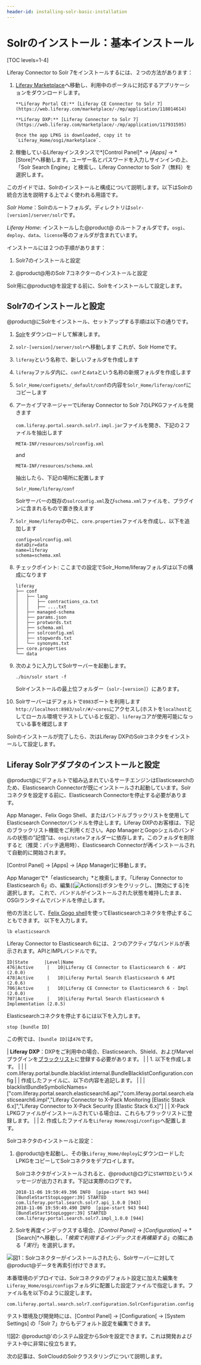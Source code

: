 ```yaml
---
header-id: installing-solr-basic-installation
---
```


# Solrのインストール：基本インストール

[TOC levels=1-4]

Liferay Connector to Solr 7をインストールするには、２つの方法があります：

1. [Liferay Marketplace](https://web.liferay.com/marketplace/)へ移動し、利用中のポータルに対応するアプリケーションをダウンロードします。

       **Liferay Portal CE:** [Liferay CE Connector to Solr 7](https://web.liferay.com/marketplace/-/mp/application/118014614)
       
       **Liferay DXP:** [Liferay Connector to Solr 7](https://web.liferay.com/marketplace/-/mp/application/117931595)
       
       Once the app LPKG is downloaded, copy it to
       `Liferay_Home/osgi/marketplace`.

2. 稼働しているLiferayインスタンスで*[Control Panel]* &rarr; *[Apps]*
&rarr; *[Store]*へ移動します。ユーザー名とパスワードを入力しサインインの上、「Solr Search Engine」と検索し、Liferay Connector to Solr 7（無料）を選択します。

このガイドでは、Solrのインストールと構成について説明します。以下はSolrの統合方法を説明する上でよく使われる用語です。

*Solr Home*：Solrのルートフォルダ。ディレクトリは`solr-[version]/server/solr`です。


*Liferay Home*: インストールした@product@ のルートフォルダです。`osgi`、`deploy`、`data`、`license`等のフォルダが含まれています。


インストールには２つの手順があります：

1. Solr7のインストールと設定


2. @product@用のSolr 7コネクターのインストールと設定


Solr用に@product@を設定する前に、Solrをインストールして設定します。

## Solr7のインストールと設定


@product@にSolrをインストール、セットアップする手順は以下の通りです。


1. [Solr](http://archive.apache.org/dist/lucene/solr/7.5.0/)をダウンロードして解凍します。


2. `solr-[version]/server/solr`へ移動します
これが、Solr Homeです。

3. `liferay`という名称で、新しいフォルダを作成します


4. `liferay`ファルダ内に、`conf`と`data`という名称の新規フォルダを作成します


5. `Solr_Home/configsets/_default/conf`の内容を`Solr_Home/liferay/conf`にコピーします


6. アーカイブマネージャーでLiferay Connector to Solr 7のLPKGファイルを開きます

   `com.liferay.portal.search.solr7.impl.jar`ファイルを開き、下記の２ファイルを抽出します

       META-INF/resources/solrconfig.xml

   and

       META-INF/resources/schema.xml

   抽出したら、下記の場所に配置します

       Solr_Home/liferay/conf

   Solrサーバーの既存の`solrconfig.xml`及び`schema.xml`ファイルを、プラグインに含まれるもので置き換えます

7. `Solr_Home/liferay`の中に、`core.properties`ファイルを作成し、以下を追加します

       config=solrconfig.xml
       dataDir=data
       name=liferay
       schema=schema.xml

8. チェックポイント: ここまでの設定でSolr_Home/liferayフォルダは以下の構成になります

       liferay
       ├── conf
       │   ├── lang
       │   │   ├── contractions_ca.txt
       │   │   ├── ....txt
       │   ├── managed-schema
       │   ├── params.json
       │   ├── protwords.txt
       │   ├── schema.xml
       │   ├── solrconfig.xml
       │   ├── stopwords.txt
       │   └── synonyms.txt
       ├── core.properties
       └── data

8. 次のように入力してSolrサーバーを起動します。


       ./bin/solr start -f

   Solrインストールの最上位フォルダー（`solr-[version]`）にあります。

9. Solrサーバーはデフォルトで`8983`ポートを利用します
`http://localhost:8983/solr/#/~cores`にアクセスし(ホストを`localhost`としてローカル環境でテストしていると仮定）、`liferay`コアが使用可能になっている事を確認します

Solrのインストールが完了したら、次はLiferay DXPのSolrコネクタをインストールして設定します。


## Liferay Solrアダプタのインストールと設定

@product@にデフォルトで組み込まれているサーチエンジンはElasticsearchのため、Elasticsearch Connectorが既にインストールされ起動しています。Solrコネクタを設定する前に、Elasticsearch Connectorを停止する必要があります。

App Manager、Felix Gogo Shell、またはバンドルブラックリストを使用してElasticsearch Connectorバンドルを停止します。Liferay DXPのお客様は、下記のブラックリスト機能をご利用ください。App ManagerとGogoシェルのバンドルの状態の”記憶”は、`osgi/state`フォルダーに依存します。このフォルダを削除すると（推奨：パッチ適用時）、Elasticsearch Connectorが再インストールされて自動的に開始されます。

[Control Panel] &rarr; [Apps] &rarr; [App Manager]に移動します。

App Managerで*「elasticsearch」*と検索します。「Liferay Connector to Elasticsearch 6」の、編集((![Actions](../../../images/icon-actions.png)))ボタンをクリックし、[無効にする]を選択します。
これで、バンドルがインストールされた状態を維持したまま、OSGiランタイムでバンドルを停止します。


他の方法として、[Felix Gogo shell](/developer/tutorials/-/knowledge_base/7-1/using-the-felix-gogo-shell)を使ってElasticsearchコネクタを停止することもできます。
以下を入力します。

    lb elasticsearch

Liferay Connector to Elasticsearch 6には、２つのアクティブなバンドルが表示されます。APIとIMPLバンドルです。

    ID|State      |Level|Name
    476|Active     |   10|Liferay CE Connector to Elasticsearch 6 - API (2.0.0)
    478|Active     |   10|Liferay Portal Search Elasticsearch 6 API (2.0.6)
    706|Active     |   10|Liferay CE Connector to Elasticsearch 6 - Impl (2.0.0)
    707|Active     |   10|Liferay Portal Search Elasticsearch 6 Implementation (2.0.5)

Elasticsearchコネクタを停止するには以下を入力します。

    stop [bundle ID]

この例では、`[bundle ID]`は`476`です。

| **Liferay DXP**：DXPをご利用中の場合、Elasticsearch、Shield、およびMarvelプラグインを[ブラックリスト](/docs/7-1/user/-/knowledge_base/u/blacklisting-osgi-modules-and-components)に登録する必要があります。
| 
| 1. 以下を作成します。
| 
| 
|        com.liferay.portal.bundle.blacklist.internal.BundleBlacklistConfiguration.config
| 
|    作成したファイルに、以下の内容を追記します。
| 
| 
|        blacklistBundleSymbolicNames=["com.liferay.portal.search.elasticsearch6.api","com.liferay.portal.search.elasticsearch6.impl","Liferay Connector to X-Pack Monitoring [Elastic Stack 6.x]","Liferay Connector to X-Pack Security [Elastic Stack 6.x]"]
| 
|    X-Pack LPKGファイルがインストールされている場合は、これらもブラックリストに登録します。
| 
| 2. 作成したファイルを`Liferay Home/osgi/configs`へ配置します。

Solrコネクタのインストールと設定：

1. @product@を起動し、その後`Liferay_Home/deploy`にダウンロードしたLPKGをコピーしてSolrコネクタをデプロイします。


   Solrコネクタがインストールされると、@product@ログに`STARTED`というメッセージが出力されます。下記は実際のログです。

       2018-11-06 19:59:49.396 INFO  [pipe-start 943 944][BundleStartStopLogger:39] STARTED com.liferay.portal.search.solr7.api_1.0.0 [943]
       2018-11-06 19:59:49.490 INFO  [pipe-start 943 944][BundleStartStopLogger:39] STARTED com.liferay.portal.search.solr7.impl_1.0.0 [944]

2. Solrを再度インデックスする場合、*[Control Panel]* → *[Configuration]* → *[Search]*へ移動し、「*検索で利用するインデックスを再構築する*」の隣にある「*実行*」を選択します。


![図1：Solrコネクターがインストールされたら、Solrサーバーに対して@product@データを再索引付けできます。](../../../images/solr-reindex.png)

本番環境のデプロイでは、Solrコネクタのデフォルト設定に加えた編集を`Liferay_Home/osgi/configs`フォルダに配置した設定ファイルで指定します。ファイル名を以下のように設定します。

    com.liferay.portal.search.solr7.configuration.SolrConfiguration.config

テスト環境及び開発時には、[Control
Panel] &rarr; [Configuration[ &rarr; [System Settings] の「Solr 7」からもデフォルト設定を編集できます。

![図2: @product@'のシステム設定からSolrを設定できます。これは開発およびテスト中に非常に役立ちます。

次の記事は、SolrCloudのSolrクラスタリングについて説明します。

